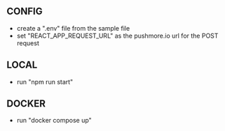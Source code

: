 ## CONFIG

- create a ".env" file from the sample file
- set "REACT_APP_REQUEST_URL" as the pushmore.io url for the POST request

## LOCAL

- run "npm run start"

## DOCKER

- run "docker compose up"
